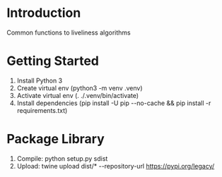 # Introduction 
Common functions to liveliness algorithms

# Getting Started

1. Install Python 3
2. Create virtual env (python3 -m venv .venv)
3. Activate virtual env (. ./.venv/bin/activate)
4. Install dependencies (pip install -U pip --no-cache && pip install -r requirements.txt)


# Package Library

1. Compile: python setup.py sdist
2. Upload: twine upload dist/* --repository-url https://pypi.org/legacy/